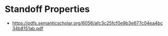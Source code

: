 # Standoff Properties
- https://pdfs.semanticscholar.org/6056/afc3c25fcf0e9b3e677c04ea4bc34b8151ab.pdf
